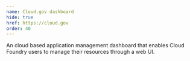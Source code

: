 ```yaml
---
name: Cloud.gov dashboard
hide: true
href: https://cloud.gov
order: 40
---
```


An cloud based application management dashboard that enables Cloud Foundry users to manage their resources through a web UI.

